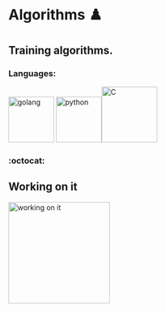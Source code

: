 # Algorithms :chess_pawn:
## Training algorithms.
### Languages:
<img title="Golang" height="90" src="https://cdn.iconscout.com/icon/free/png-256/go-77-1175166.png" alt="golang"/> <img title="Python" height="90" src="https://cdn.iconscout.com/icon/free/png-256/python-2-226051.png" alt="python"/><img tittle="C" height="110" src="https://img.icons8.com/color/452/c-programming.png" alt="C">



### :octocat:

<h2 style=" 'Palette Mosaic', cursive;">Working on it</h2><img title="typing_cat" height="200" src="https://1.bp.blogspot.com/-PerenMfIjCM/XpcyoHWXSzI/AAAAAAAAB-g/DuPj_IoSWAMod3pVy4eEya4uxk-KN0UuACLcBGAsYHQ/w480/typing%2Bcat%2Bgif3.gif" alt="working on it">